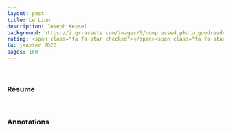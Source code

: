 ```yaml
--- 
layout: post
title: Le Lion
description: Joseph Kessel
background: https://i.gr-assets.com/images/S/compressed.photo.goodreads.com/books/1348788781i/1453138._UY630_SR1200,630_.jpg
rating: <span class="fa fa-star checked"></span><span class="fa fa-star checked"></span><span class="fa fa-star checked"></span><span class="fa fa-star"></span><span class="fa fa-star"></span>
lu: janvier 2020
pages: 100
---
```


<br>

<h3>Résume</h3>

<br>

<h3>Annotations</h3>
